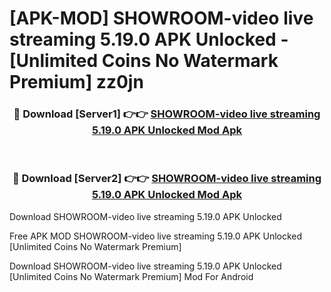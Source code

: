 # [APK-MOD] SHOWROOM-video live streaming 5.19.0 APK Unlocked - [Unlimited Coins No Watermark Premium] zz0jn



<div align="center">
<h3>🔴 Download [Server1] 👉👉 <a href="https://momento.my/?title=SHOWROOM-video_live_streaming_5.19.0_APK_Unlocked">SHOWROOM-video live streaming 5.19.0 APK Unlocked Mod Apk</a></h3><br>

<h3>🔴 Download [Server2] 👉👉 <a href="https://momento.my/?title=SHOWROOM-video_live_streaming_5.19.0_APK_Unlocked">SHOWROOM-video live streaming 5.19.0 APK Unlocked Mod Apk</a></h3>
</div>



Download SHOWROOM-video live streaming 5.19.0 APK Unlocked 

Free APK MOD SHOWROOM-video live streaming 5.19.0 APK Unlocked [Unlimited Coins No Watermark Premium]

Download SHOWROOM-video live streaming 5.19.0 APK Unlocked [Unlimited Coins No Watermark Premium] Mod For Android
